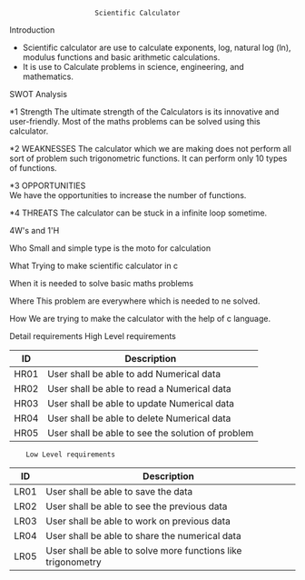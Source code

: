                          Scientific Calculator

Introduction

* Scientific calculator are use to calculate exponents, log, natural log (ln), modulus functions and basic arithmetic calculations. 
* It is use to Calculate problems in science, engineering, and mathematics.


SWOT Analysis

*1 Strength
   The ultimate strength of the Calculators is its innovative and user-friendly.
   Most of the maths problems can be solved using this calculator.
   
*2 WEAKNESSES
   The calculator which we are making does not perform all sort of problem such trigonometric functions.
   It can perform only 10 types of functions.
   
*3 OPPORTUNITIES  
   We have the opportunities to increase the number of functions.
   
*4 THREATS
   The calculator can be stuck in a infinite loop sometime.
   
   
   
   4W's and 1'H
   
   Who
   Small and simple type is the moto for calculation
   
   What
   Trying to make scientific calculator in c
   
   When 
   it is needed to solve basic maths problems
   
   Where
    This problem are everywhere which is needed to ne solved.
    
   How
   We are trying to make the calculator with the help of c language.
   
   
   
   Detail requirements
       High Level requirements 
       
| ID | Description 
| ----- | ----- | 
| HR01 | User shall be able to add  Numerical data  
| HR02 | User shall be able to read a Numerical data 
| HR03 | User shall be able to update Numerical data
| HR04 | User shall be able to delete Numerical data
| HR05 | User shall be able to see the solution of problem


        Low Level requirements
        
 | ID | Description 
 | ----- | ----- | 
 | LR01 | User shall be able to save the data 
 | LR02 | User shall be able to see the previous data 
 | LR03 | User shall be able to work on previous data
 | LR04 | User shall be able to share the numerical data
 | LR05 | User shall be able to solve more functions like trigonometry
